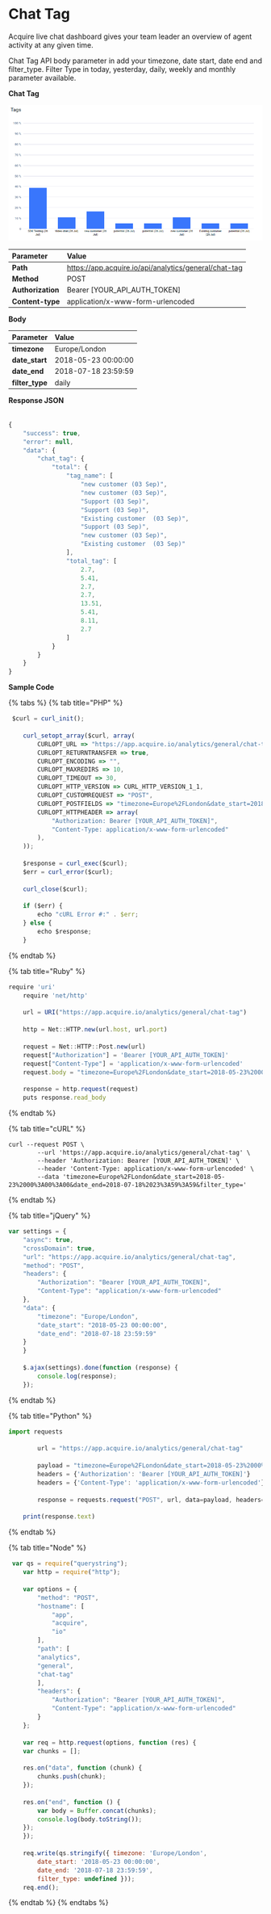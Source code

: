 # Chat Tag

Acquire live chat dashboard gives your team leader an overview of agent activity at any given time.

Chat Tag API body parameter in add your timezone, date start, date end and filter\_type. Filter Type in today, yesterday, daily, weekly and monthly parameter available.

**Chat Tag**

![](../../.gitbook/assets/analytics-tag.PNG)

| Parameter | Value |
| :--- | :--- |
| **Path** | https://app.acquire.io/api/analytics/general/chat-tag |
| **Method** | POST |
| **Authorization** | Bearer \[YOUR\_API\_AUTH\_TOKEN\] |
| **Content-type** | application/x-www-form-urlencoded |

**Body**

| Parameter | Value |
| :--- | :--- |
| **timezone** | Europe/London |
| **date\_start** | 2018-05-23 00:00:00 |
| **date\_end** | 2018-07-18 23:59:59 |
| **filter\_type** | daily |

**Response JSON**

```javascript

{
    "success": true,
    "error": null,
    "data": {
        "chat_tag": {
            "total": {
                "tag_name": [
                    "new customer (03 Sep)",
                    "new customer (03 Sep)",
                    "Support (03 Sep)",
                    "Support (03 Sep)",
                    "Existing customer  (03 Sep)",
                    "Support (03 Sep)",
                    "new customer (03 Sep)",
                    "Existing customer  (03 Sep)"
                ],
                "total_tag": [
                    2.7,
                    5.41,
                    2.7,
                    2.7,
                    13.51,
                    5.41,
                    8.11,
                    2.7
                ]
            }
        }
    }
}

```

**Sample Code**

{% tabs %}
{% tab title="PHP" %}
```javascript
 $curl = curl_init();

	curl_setopt_array($curl, array(
		CURLOPT_URL => "https://app.acquire.io/analytics/general/chat-tag",
		CURLOPT_RETURNTRANSFER => true,
		CURLOPT_ENCODING => "",
		CURLOPT_MAXREDIRS => 10,
		CURLOPT_TIMEOUT => 30,
		CURLOPT_HTTP_VERSION => CURL_HTTP_VERSION_1_1,
		CURLOPT_CUSTOMREQUEST => "POST",
		CURLOPT_POSTFIELDS => "timezone=Europe%2FLondon&date_start=2018-05-23%2000%3A00%3A00&date_end=2018-07-18%2023%3A59%3A59&filter_type=",
		CURLOPT_HTTPHEADER => array(
			"Authorization: Bearer [YOUR_API_AUTH_TOKEN]",
			"Content-Type: application/x-www-form-urlencoded"
		),
	));

	$response = curl_exec($curl);
	$err = curl_error($curl);

	curl_close($curl);

	if ($err) {
		echo "cURL Error #:" . $err;
	} else {
		echo $response;
	}
```
{% endtab %}

{% tab title="Ruby" %}
```javascript
require 'uri'
	require 'net/http'

	url = URI("https://app.acquire.io/analytics/general/chat-tag")

	http = Net::HTTP.new(url.host, url.port)

	request = Net::HTTP::Post.new(url)
	request["Authorization"] = 'Bearer [YOUR_API_AUTH_TOKEN]'
	request["Content-Type"] = 'application/x-www-form-urlencoded'
	request.body = "timezone=Europe%2FLondon&date_start=2018-05-23%2000%3A00%3A00&date_end=2018-07-18%2023%3A59%3A59&filter_type="

	response = http.request(request)
	puts response.read_body
```
{% endtab %}

{% tab title="cURL" %}
```text
curl --request POST \
		--url 'https://app.acquire.io/analytics/general/chat-tag' \
		--header 'Authorization: Bearer [YOUR_API_AUTH_TOKEN]' \
		--header 'Content-Type: application/x-www-form-urlencoded' \
		--data 'timezone=Europe%2FLondon&date_start=2018-05-23%2000%3A00%3A00&date_end=2018-07-18%2023%3A59%3A59&filter_type='
```
{% endtab %}

{% tab title="jQuery" %}
```javascript
var settings = {
	"async": true,
	"crossDomain": true,
	"url": "https://app.acquire.io/analytics/general/chat-tag",
	"method": "POST",
	"headers": {
		"Authorization": "Bearer [YOUR_API_AUTH_TOKEN]",
		"Content-Type": "application/x-www-form-urlencoded"
	},
	"data": {
		"timezone": "Europe/London",
		"date_start": "2018-05-23 00:00:00",
		"date_end": "2018-07-18 23:59:59"
	}
	}

	$.ajax(settings).done(function (response) {
		console.log(response);
	});
```
{% endtab %}

{% tab title="Python" %}
```javascript
import requests

		url = "https://app.acquire.io/analytics/general/chat-tag"

		payload = "timezone=Europe%2FLondon&date_start=2018-05-23%2000%3A00%3A00&date_end=2018-07-18%2023%3A59%3A59&filter_type="
		headers = {'Authorization': 'Bearer [YOUR_API_AUTH_TOKEN]'}
		headers = {'Content-Type': 'application/x-www-form-urlencoded'}

		response = requests.request("POST", url, data=payload, headers=headers)

	print(response.text)
```
{% endtab %}

{% tab title="Node" %}
```javascript
 var qs = require("querystring");
	var http = require("http");

	var options = {
		"method": "POST",
		"hostname": [
			"app",
			"acquire",
			"io"
		],
		"path": [
		"analytics",
		"general",
		"chat-tag"
		],
		"headers": {
			"Authorization": "Bearer [YOUR_API_AUTH_TOKEN]",
			"Content-Type": "application/x-www-form-urlencoded"
		}
	};

	var req = http.request(options, function (res) {
	var chunks = [];

	res.on("data", function (chunk) {
		chunks.push(chunk);
	});

	res.on("end", function () {
		var body = Buffer.concat(chunks);
		console.log(body.toString());
	});
	});

	req.write(qs.stringify({ timezone: 'Europe/London',
		date_start: '2018-05-23 00:00:00',
		date_end: '2018-07-18 23:59:59',
		filter_type: undefined }));
	req.end();
```
{% endtab %}
{% endtabs %}


